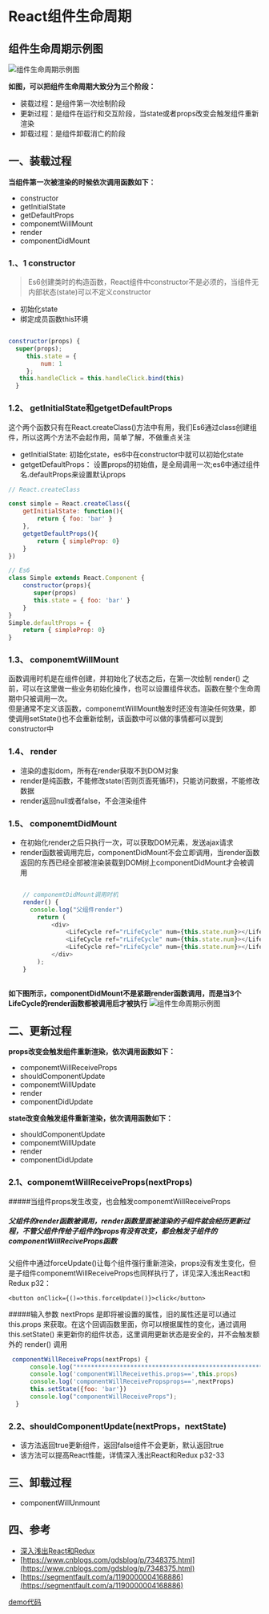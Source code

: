 # React组件生命周期

## 组件生命周期示例图
![组件生命周期示例图](./lifeCycle.png)		

**如图，可以把组件生命周期大致分为三个阶段：**

* 装载过程：是组件第一次绘制阶段
* 更新过程：是组件在运行和交互阶段，当state或者props改变会触发组件重新渲染
* 卸载过程：是组件卸载消亡的阶段 

## 一、装载过程
**当组件第一次被渲染的时候依次调用函数如下：**

* constructor
* getInitialState
* getDefaultProps
* componemtWillMount
* render
* componentDidMount

### 1.、1 constructor
> Es6创建类时的构造函数，React组件中constructor不是必须的，当组件无内部状态(state)可以不定义constructor

* 初始化state
* 绑定成员函数this环境

```javascript

constructor(props) {
  super(props);
     this.state = {
         num: 1
     };
   this.handleClick = this.handleClick.bind(this)
  }
```
### 1.2、 getInitialState和getgetDefaultProps
这个两个函数只有在React.createClass()方法中有用，我们Es6通过class创建组件，所以这两个方法不会起作用，简单了解，不做重点关注

* getInitialState: 初始化state，es6中在constructor中就可以初始化state
* getgetDefaultProps： 设置props的初始值，是全局调用一次;es6中通过组件名.defaultProps来设置默认props

```javascript
// React.createClass

const simple = React.createClass({
	getInitialState: function(){
		return { foo: 'bar' }
    },
	getgetDefaultProps(){
		return { simpleProp: 0}
    }
})

// Es6
class Simple extends React.Component {
	constructor(props){
       super(props)
       this.state = { foo: 'bar' }
    }
}
Simple.defaultProps = {
	return { simpleProp: 0}
}
```
### 1.3、 componemtWillMount
函数调用时机是在组件创建，并初始化了状态之后，在第一次绘制 render() 之前，可以在这里做一些业务初始化操作，也可以设置组件状态。函数在整个生命周期中只被调用一次。<br>
但是通常不定义该函数，componemtWillMount触发时还没有渲染任何效果，即使调用setState()也不会重新绘制，该函数中可以做的事情都可以提到constructor中

### 1.4、 render
* 渲染的虚拟dom，所有在render获取不到DOM对象
* render是纯函数，不能修改state(否则页面死循环)，只能访问数据，不能修改数据
* render返回null或者false，不会渲染组件
### 1.5、 componemtDidMount
* 在初始化render之后只执行一次，可以获取DOM元素，发送ajax请求
* render函数被调用完后，componentDidMount不会立即调用，当render函数返回的东西已经全部被渲染装载到DOM树上componentDidMount才会被调用

```javascript

	// componemtDidMount调用时机
    render() {
      console.log("父组件render")
        return (
            <div>
                <LifeCycle ref="rLifeCycle" num={this.state.num}></LifeCycle>
                <LifeCycle ref="rLifeCycle" num={this.state.num}></LifeCycle>
                <LifeCycle ref="rLifeCycle" num={this.state.num}></LifeCycle>
            </div>
        );
    }
    
```

**如下图所示，componentDidMount不是紧跟render函数调用，而是当3个LifeCycle的render函数都被调用后才被执行**
![组件生命周期示例图](./componentDidMount.png)	
## 二、更新过程
**props改变会触发组件重新渲染，依次调用函数如下：**

* componemtWillReceiveProps
* shouldComponentUpdate
* componemtWillUpdate
* render
* componentDidUpdate

**state改变会触发组件重新渲染，依次调用函数如下：**

* shouldComponentUpdate
* componemtWillUpdate
* render
* componentDidUpdate

### 2.1、componemtWillReceiveProps(nextProps)
#####当组件props发生改变，也会触发componemtWillReceiveProps
##### 父组件的render函数被调用，render函数里面被渲染的子组件就会经历更新过程，不管父组件传给子组件的props有没有改变，都会触发子组件的componentWillReciveProps函数

父组件中通过forceUpdate()让每个组件强行重新渲染，props没有发生变化，但是子组件componemtWillReceiveProps也同样执行了，详见深入浅出React和Redux p32：

	<button onClick={()=>this.forceUpdate()}>click</button>

#####输入参数 nextProps 是即将被设置的属性，旧的属性还是可以通过 this.props 来获取。在这个回调函数里面，你可以根据属性的变化，通过调用 this.setState() 来更新你的组件状态，这里调用更新状态是安全的，并不会触发额外的 render() 调用

```javascript
 componentWillReceiveProps(nextProps) {
      console.log("*******************************************************")
      console.log('componentWillReceivethis.props==',this.props)
      console.log('componentWillReceivePropsprops==',nextProps)
      this.setState({foo: 'bar'})
      console.log("componentWillReceiveProps");
  }
```
### 2.2、shouldComponentUpdate(nextProps，nextState)
* 该方法返回true更新组件，返回false组件不会更新，默认返回true
* 该方法可以提高React性能，详情深入浅出React和Redux p32-33

## 三、卸载过程
* componentWillUnmount

## 四、参考
* [深入浅出React和Redux]()
* [https://www.cnblogs.com/gdsblog/p/7348375.html](https://www.cnblogs.com/gdsblog/p/7348375.html)
* [https://segmentfault.com/a/1190000004168886](https://segmentfault.com/a/1190000004168886)

[demo代码](./expamles/lifeCycle/src/index.js)
